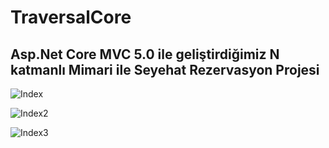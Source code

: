 # TraversalCore
## Asp.Net Core MVC 5.0 ile geliştirdiğimiz N katmanlı  Mimari ile Seyehat Rezervasyon Projesi  ## 

![Index](https://user-images.githubusercontent.com/68101192/198554152-e9aea97b-2908-4950-86cf-1c7cafd76f0b.png)

![Index2](https://user-images.githubusercontent.com/68101192/198554002-9203f7ca-41ec-4979-ae2b-50a8e9a4222a.png)

![Index3](https://user-images.githubusercontent.com/68101192/198554256-caa6489a-c64e-4342-85b1-ff925b15ced1.png)
